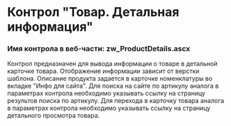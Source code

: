 ﻿---
description: 2.4.11.0
---
# Контрол "Товар. Детальная информация"
### Имя контрола в веб-части: zw_ProductDetails.ascx
Контрол предназначен для вывода информации о товаре в детальной карточке товара.
Отображение информации зависит от верстки шаблона. Описание продукта задается в карточке номенклатуры во вкладке "Инфо для сайта".
Для поиска на сайте по артикулу аналога в параметрах контрола необходимо указывать ссылку на страницу результов поиска по артикулу.
Для перехода в карточку товара аналога в параметрах контрола необходимо указывать ссылку на страницу детального просмотра товара.
